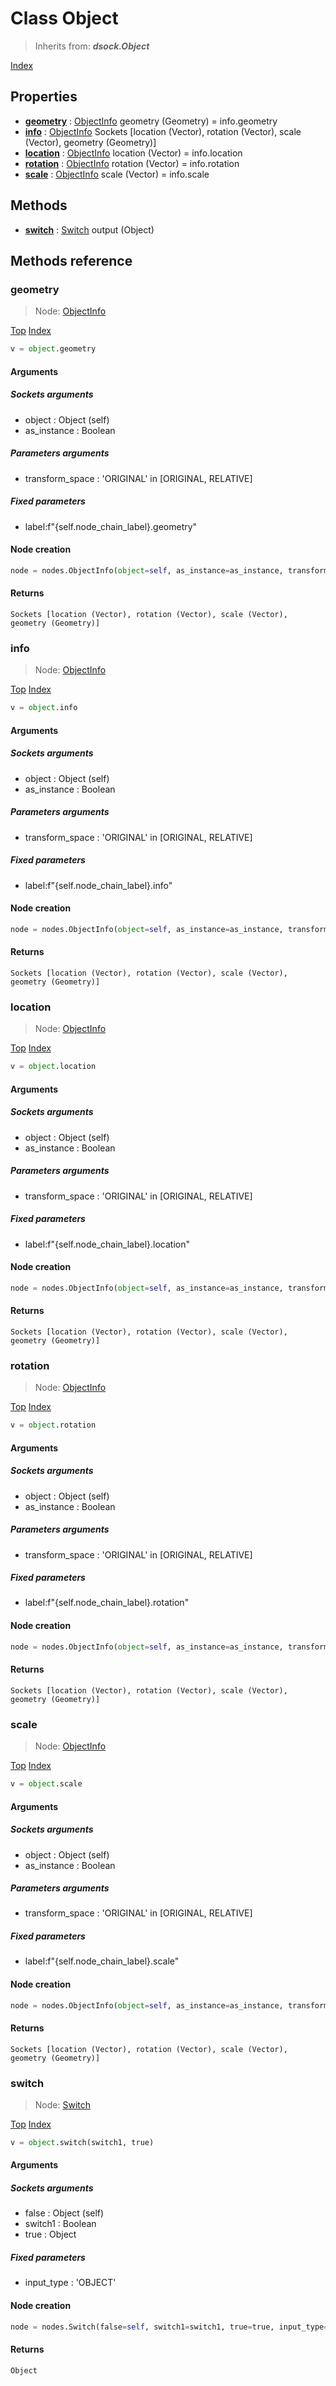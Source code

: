 
# Class Object

> Inherits from: ***dsock.Object***


[Index](/docs/index.md)

## Properties



- [**geometry**](#geometry) : [ObjectInfo](../nodes/ObjectInfo.md) geometry (Geometry) = info.geometry
- [**info**](#info) : [ObjectInfo](../nodes/ObjectInfo.md) Sockets      [location (Vector), rotation (Vector), scale (Vector), geometry (Geometry)]
- [**location**](#location) : [ObjectInfo](../nodes/ObjectInfo.md) location (Vector) = info.location
- [**rotation**](#rotation) : [ObjectInfo](../nodes/ObjectInfo.md) rotation (Vector) = info.rotation
- [**scale**](#scale) : [ObjectInfo](../nodes/ObjectInfo.md) scale (Vector) = info.scale



## Methods



- [**switch**](#switch) : [Switch](../nodes/Switch.md) output (Object)



## Methods reference


### geometry

> Node: [ObjectInfo](../nodes/{self.node_name}.md)


[Top](#class-object) [Index](/docs/index.md)

```python
v = object.geometry
```


#### Arguments


##### Sockets arguments



- object : Object (self)
- as_instance : Boolean



##### Parameters arguments



- transform_space : 'ORIGINAL' in [ORIGINAL, RELATIVE]



##### Fixed parameters



- label:f"{self.node_chain_label}.geometry"



#### Node creation


```python
node = nodes.ObjectInfo(object=self, as_instance=as_instance, transform_space=transform_space, label=f"{self.node_chain_label}.geometry")
```


#### Returns

    Sockets [location (Vector), rotation (Vector), scale (Vector), geometry (Geometry)]

### info

> Node: [ObjectInfo](../nodes/{self.node_name}.md)


[Top](#class-object) [Index](/docs/index.md)

```python
v = object.info
```


#### Arguments


##### Sockets arguments



- object : Object (self)
- as_instance : Boolean



##### Parameters arguments



- transform_space : 'ORIGINAL' in [ORIGINAL, RELATIVE]



##### Fixed parameters



- label:f"{self.node_chain_label}.info"



#### Node creation


```python
node = nodes.ObjectInfo(object=self, as_instance=as_instance, transform_space=transform_space, label=f"{self.node_chain_label}.info")
```


#### Returns

    Sockets [location (Vector), rotation (Vector), scale (Vector), geometry (Geometry)]

### location

> Node: [ObjectInfo](../nodes/{self.node_name}.md)


[Top](#class-object) [Index](/docs/index.md)

```python
v = object.location
```


#### Arguments


##### Sockets arguments



- object : Object (self)
- as_instance : Boolean



##### Parameters arguments



- transform_space : 'ORIGINAL' in [ORIGINAL, RELATIVE]



##### Fixed parameters



- label:f"{self.node_chain_label}.location"



#### Node creation


```python
node = nodes.ObjectInfo(object=self, as_instance=as_instance, transform_space=transform_space, label=f"{self.node_chain_label}.location")
```


#### Returns

    Sockets [location (Vector), rotation (Vector), scale (Vector), geometry (Geometry)]

### rotation

> Node: [ObjectInfo](../nodes/{self.node_name}.md)


[Top](#class-object) [Index](/docs/index.md)

```python
v = object.rotation
```


#### Arguments


##### Sockets arguments



- object : Object (self)
- as_instance : Boolean



##### Parameters arguments



- transform_space : 'ORIGINAL' in [ORIGINAL, RELATIVE]



##### Fixed parameters



- label:f"{self.node_chain_label}.rotation"



#### Node creation


```python
node = nodes.ObjectInfo(object=self, as_instance=as_instance, transform_space=transform_space, label=f"{self.node_chain_label}.rotation")
```


#### Returns

    Sockets [location (Vector), rotation (Vector), scale (Vector), geometry (Geometry)]

### scale

> Node: [ObjectInfo](../nodes/{self.node_name}.md)


[Top](#class-object) [Index](/docs/index.md)

```python
v = object.scale
```


#### Arguments


##### Sockets arguments



- object : Object (self)
- as_instance : Boolean



##### Parameters arguments



- transform_space : 'ORIGINAL' in [ORIGINAL, RELATIVE]



##### Fixed parameters



- label:f"{self.node_chain_label}.scale"



#### Node creation


```python
node = nodes.ObjectInfo(object=self, as_instance=as_instance, transform_space=transform_space, label=f"{self.node_chain_label}.scale")
```


#### Returns

    Sockets [location (Vector), rotation (Vector), scale (Vector), geometry (Geometry)]

### switch

> Node: [Switch](../nodes/{self.node_name}.md)


[Top](#class-object) [Index](/docs/index.md)

```python
v = object.switch(switch1, true)
```


#### Arguments


##### Sockets arguments



- false : Object (self)
- switch1 : Boolean
- true : Object



##### Fixed parameters



- input_type : 'OBJECT'



#### Node creation


```python
node = nodes.Switch(false=self, switch1=switch1, true=true, input_type='OBJECT')
```


#### Returns

    Object
